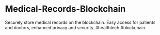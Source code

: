 # Medical-Records-Blockchain
Securely store medical records on the blockchain. Easy access for patients and doctors, enhanced privacy and security. #healthtech #blockchain

